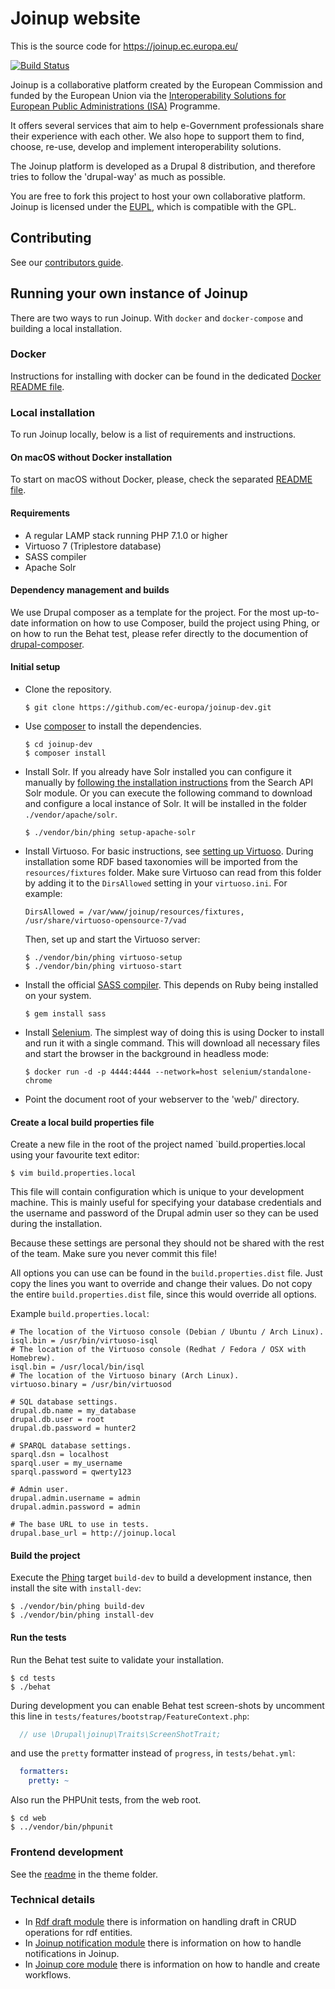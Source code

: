 # Joinup website

This is the source code for https://joinup.ec.europa.eu/

[![Build Status](https://status.continuousphp.com/git-hub/ec-europa/joinup-dev?token=77aa9de5-7fef-40bc-8c48-d6ff70fba9ff)](https://continuousphp.com/git-hub/ec-europa/joinup-dev)

Joinup is a collaborative platform created by the European Commission and
funded by the European Union via the [Interoperability Solutions for European
Public Administrations (ISA)](http://ec.europa.eu/isa/) Programme.

It offers several services that aim to help e-Government professionals share
their experience with each other.  We also hope to support them to find,
choose, re-use, develop and implement interoperability solutions.

The Joinup platform is developed as a Drupal 8 distribution, and therefore
tries to follow the 'drupal-way' as much as possible.

You are free to fork this project to host your own collaborative platform.
Joinup is licensed under the
[EUPL](https://joinup.ec.europa.eu/community/eupl/og_page/eupl), which is
compatible with the GPL.

## Contributing
See our [contributors guide](.github/CONTRIBUTING.md).

## Running your own instance of Joinup

There are two ways to run Joinup. With `docker` and `docker-compose` and building a local installation.

### Docker

Instructions for installing with docker can be found in the dedicated [Docker README file](resources/docker/README.md).

### Local installation

To run Joinup locally, below is a list of requirements and instructions.

#### On macOS without Docker installation
To start on macOS without Docker, please, check the separated [README file](resources/mac/README.md).

#### Requirements
* A regular LAMP stack running PHP 7.1.0 or higher
* Virtuoso 7 (Triplestore database)
* SASS compiler
* Apache Solr

#### Dependency management and builds

We use Drupal composer as a template for the project.  For the most up-to-date
information on how to use Composer, build the project using Phing, or on how to
run the Behat test, please refer directly to the documention of
[drupal-composer](https://github.com/drupal-composer/drupal-project).

#### Initial setup

* Clone the repository.

    ```
    $ git clone https://github.com/ec-europa/joinup-dev.git
    ```

* Use [composer](https://getcomposer.org/) to install the dependencies.

    ```
    $ cd joinup-dev
    $ composer install
    ```

* Install Solr. If you already have Solr installed you can configure it manually
  by [following the installation
  instructions](http://cgit.drupalcode.org/search_api_solr/plain/INSTALL.txt?h=8.x-1.x)
  from the Search API Solr module. Or you can execute the following command to
  download and configure a local instance of Solr. It will be installed in the
  folder `./vendor/apache/solr`.

    ```
    $ ./vendor/bin/phing setup-apache-solr
    ```

* Install Virtuoso. For basic instructions, see [setting up
  Virtuoso](https://git.drupalcode.org/project/sparql_entity_storage/blob/8.x-1.x/README.md#setting-up-virtuoso).
  During installation some RDF based taxonomies will be imported from the `resources/fixtures` folder.
  Make sure Virtuoso can read from this folder by adding it to the `DirsAllowed`
  setting in your `virtuoso.ini`. For example:

    ```
    DirsAllowed = /var/www/joinup/resources/fixtures, /usr/share/virtuoso-opensource-7/vad
    ```

  Then, set up and start the Virtuoso server:

    ```
    $ ./vendor/bin/phing virtuoso-setup
    $ ./vendor/bin/phing virtuoso-start
    ```

* Install the official [SASS compiler](https://github.com/sass/sass). This
  depends on Ruby being installed on your system.

    ```
    $ gem install sass
    ```

* Install [Selenium](https://github.com/SeleniumHQ/docker-selenium/blob/master/README.md).
  The simplest way of doing this is using Docker to install and run it with a
  single command. This will download all necessary files and start the browser
  in the background in headless mode:

    ```
    $ docker run -d -p 4444:4444 --network=host selenium/standalone-chrome
    ```

* Point the document root of your webserver to the 'web/' directory.

#### Create a local build properties file
Create a new file in the root of the project named `build.properties.local
using your favourite text editor:

```
$ vim build.properties.local
```

This file will contain configuration which is unique to your development
machine. This is mainly useful for specifying your database credentials and the
username and password of the Drupal admin user so they can be used during the
installation.

Because these settings are personal they should not be shared with the rest of
the team. Make sure you never commit this file!

All options you can use can be found in the `build.properties.dist` file. Just
copy the lines you want to override and change their values. Do not copy the
entire `build.properties.dist` file, since this would override all options.

Example `build.properties.local`:

```
# The location of the Virtuoso console (Debian / Ubuntu / Arch Linux).
isql.bin = /usr/bin/virtuoso-isql
# The location of the Virtuoso console (Redhat / Fedora / OSX with Homebrew).
isql.bin = /usr/local/bin/isql
# The location of the Virtuoso binary (Arch Linux).
virtuoso.binary = /usr/bin/virtuosod

# SQL database settings.
drupal.db.name = my_database
drupal.db.user = root
drupal.db.password = hunter2

# SPARQL database settings.
sparql.dsn = localhost
sparql.user = my_username
sparql.password = qwerty123

# Admin user.
drupal.admin.username = admin
drupal.admin.password = admin

# The base URL to use in tests.
drupal.base_url = http://joinup.local
```


#### Build the project

Execute the [Phing](https://www.phing.info/) target `build-dev` to build a
development instance, then install the site with `install-dev`:

```
$ ./vendor/bin/phing build-dev
$ ./vendor/bin/phing install-dev
```


#### Run the tests

Run the Behat test suite to validate your installation.

```
$ cd tests
$ ./behat
```

During development you can enable Behat test screen-shots by uncomment this line in `tests/features/bootstrap/FeatureContext.php`:

```php
  // use \Drupal\joinup\Traits\ScreenShotTrait;
```

and use the `pretty` formatter instead of `progress`, in `tests/behat.yml`:

```yaml
  formatters:
    pretty: ~
```

Also run the PHPUnit tests, from the web root.

```
$ cd web
$ ../vendor/bin/phpunit
```


### Frontend development

See the [readme](web/themes/joinup/README.md) in the theme folder.


### Technical details

* In [Rdf draft module](web/modules/custom/rdf_entity/rdf_draft/README.md)
there is information on handling draft in CRUD operations for rdf entities.
* In [Joinup notification module](web/modules/custom/joinup_notification/README.md)
there is information on how to handle notifications in Joinup.
* In [Joinup core module](web/modules/custom/joinup_core/README.md) there is
information on how to handle and create workflows.
